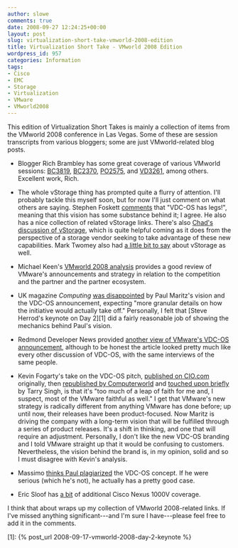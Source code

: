 ```yaml
---
author: slowe
comments: true
date: 2008-09-27 12:24:25+00:00
layout: post
slug: virtualization-short-take-vmworld-2008-edition
title: Virtualization Short Take - VMworld 2008 Edition
wordpress_id: 957
categories: Information
tags:
- Cisco
- EMC
- Storage
- Virtualization
- VMware
- VMworld2008
---
```


This edition of Virtualization Short Takes is mainly a collection of items from the VMworld 2008 conference in Las Vegas. Some of these are session transcripts from various bloggers; some are just VMworld-related blog posts.

* Blogger Rich Brambley has some great coverage of various VMworld sessions: [BC3819](http://vmetc.com/2008/09/16/re-architecting-data-protection-processes-with-data-deduplication-and-virtualization-technologies-bc3819/), [BC2370](http://vmetc.com/2008/09/19/enterprise-class-high-availability-and-disaster-recovery-and-management-for-vmware-esx-environments-bc2370/), [PO2575](http://vmetc.com/2008/09/19/deploying-vmware-in-a-linux-shop-po2575/), and [VD3261](http://vmetc.com/2008/09/20/vdi-versus-terminal-services-vd3261/), among others. Excellent work, Rich.

* The whole vStorage thing has prompted quite a flurry of attention. I'll probably tackle this myself soon, but for now I'll just comment on what others are saying. Stephen Foskett [comments](http://blog.fosketts.net/2008/09/19/what-vmware-vdc-os-vstorage/) that "VDC-OS has legs!", meaning that this vision has some substance behind it; I agree. He also has a nice collection of related vStorage links. There's also [Chad's discussion of vStorage](http://virtualgeek.typepad.com/virtual_geek/2008/09/so-what-does-vs.html), which is quite helpful coming as it does from the perspective of a storage vendor seeking to take advantage of these new capabilities. Mark Twomey also had [a little bit to say](http://storagezilla.typepad.com/storagezilla/2008/09/powerpath-for-vmware-and-a-few-random-thoughts.html) about vStorage as well.

* Michael Keen's [VMworld 2008 analysis](http://www.brianmadden.com/blog/MichaelKeen/VMWorld-2008-My-analysis-and-review) provides a good review of VMware's announcements and strategy in relation to the competition and the partner and the partner ecosystem.

* UK magazine _Computing_ [was disappointed](http://newsdesk.computing.co.uk/2008/09/virtually-disap.html) by Paul Maritz's vision and the VDC-OS announcement, expecting "more granular details on how the initiative would actually take off." Personally, I felt that [Steve Herrod's keynote on Day 2][1] did a fairly reasonable job of showing the mechanics behind Paul's vision.

* Redmond Developer News provided [another view of VMware's VDC-OS announcement](http://reddevnews.com/news/article.aspx?editorialsid=10197), although to be honest the article looked pretty much like every other discussion of VDC-OS, with the same interviews of the same people.

* Kevin Fogarty's take on the VDC-OS pitch, [published on CIO.com](http://cio.com/article/449670/VMware_Chief_Fails_Credibility_Test_in_Virtual_Data_Center_OS_Pitch) originally, then [republished by Computerworld](http://www.computerworld.com/action/article.do?command=viewArticleBasic&taxonomyName=Operating+Systems&articleId=9115043&taxonomyId=89&pageNumber=1) and [touched upon briefly](http://tarrysingh.blogspot.com/2008/09/vmwares-virtual-data-center-os-pitch.html) by Tarry Singh, is that it's "too much of a leap of faith for me and, I suspect, most of the VMware faithful as well." I get that VMware's new strategy is radically different from anything VMware has done before; up until now, their releases have been product-focused. Now Maritz is driving the company with a long-term vision that will be fulfilled through a series of product releases. It's a shift in thinking, and one that will require an adjustment. Personally, I don't like the new VDC-OS branding and I told VMware straight up that it would be confusing to customers. Nevertheless, the vision behind the brand is, in my opinion, solid and so I must disagree with Kevin's analysis.

* Massimo [thinks Paul plagiarized](http://it20.info/blogs/main/archive/2008/09/21/143.aspx) the VDC-OS concept. If he were serious (which he's not), he actually has a pretty good case.

* Eric Sloof has [a bit](http://www.ntpro.nl/blog/archives/666-Cisco-Nexus-1000V-Virtual-Switch.html) of additional Cisco Nexus 1000V coverage.

I think that about wraps up my collection of VMworld 2008-related links. If I've missed anything significant---and I'm sure I have---please feel free to add it in the comments.

[1]: {% post_url 2008-09-17-vmworld-2008-day-2-keynote %}
